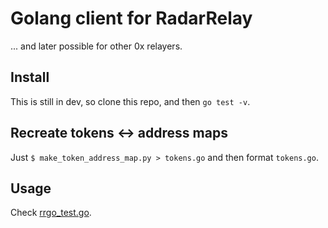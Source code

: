 
# Golang client for RadarRelay

... and later possible for other 0x relayers.


## Install

This is still in dev, so clone this repo, and then `go test -v`.

## Recreate tokens <-> address maps

Just `$ make_token_address_map.py > tokens.go` and then format `tokens.go`.

## Usage

Check [rrgo\_test.go](rrgo_test.go).
